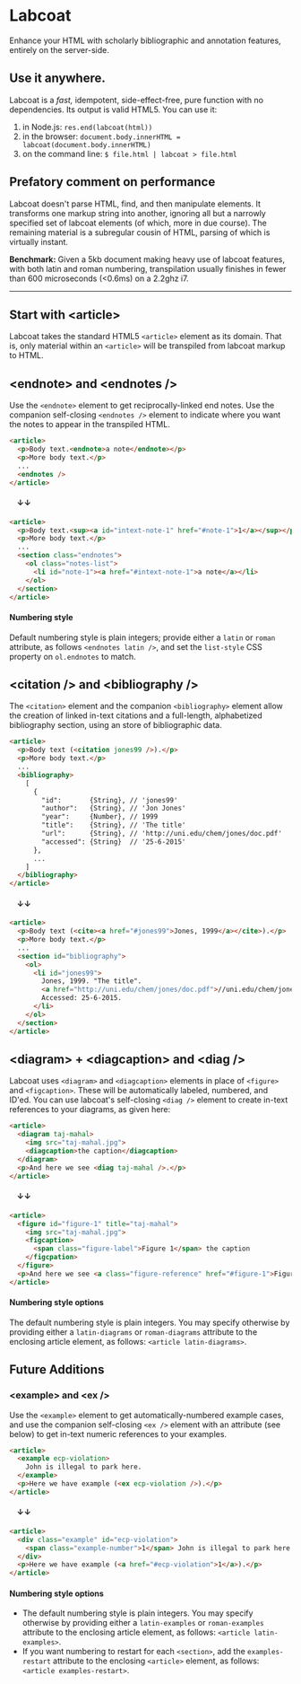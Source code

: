 # Labcoat
Enhance your HTML with scholarly bibliographic and annotation features, entirely on the server-side.

## Use it anywhere.
Labcoat is a *fast,* idempotent, side-effect-free, pure function with no dependencies. Its output is valid HTML5. You can use it:

1. in Node.js: `res.end(labcoat(html))`
1. in the browser: `document.body.innerHTML = labcoat(document.body.innerHTML)`
1. on the command line: `$ file.html | labcoat > file.html`

## Prefatory comment on performance
Labcoat doesn't parse HTML, find, and then manipulate elements. It transforms one markup string into another, ignoring all but a narrowly specified set of labcoat elements (of which, more in due course). The remaining material is a subregular cousin of HTML, parsing of which is virtually instant.

**Benchmark:** Given a 5kb document making heavy use of labcoat features, with both latin and roman numbering, transpilation usually finishes in fewer than 600 microseconds (<0.6ms) on a 2.2ghz i7.

<hr>

## Start with &lt;article>
Labcoat takes the standard HTML5 `<article>` element as its domain. That is, only material within an `<article>` will be transpiled from labcoat markup to HTML.

## &lt;endnote> and &lt;endnotes />
Use the `<endnote>` element to get reciprocally-linked end notes. Use the companion self-closing `<endnotes />` element to indicate where you want the notes to appear in the transpiled HTML.

```html
<article>
  <p>Body text.<endnote>a note</endnote></p>
  <p>More body text.</p>
  ...
  <endnotes />
</article>
```
#### &nbsp;&nbsp;&nbsp;&nbsp;&darr;&darr;

```html
<article>
  <p>Body text.<sup><a id="intext-note-1" href="#note-1">1</a></sup></p>
  <p>More body text.</p>
  ...
  <section class="endnotes">
    <ol class="notes-list">
      <li id="note-1"><a href="#intext-note-1">a note</a></li>
    </ol>
  </section>
</article>
```

#### Numbering style
Default numbering style is plain integers; provide either a `latin` or `roman` attribute, as follows `<endnotes latin />`, and set the `list-style` CSS property on `ol.endnotes` to match.

## &lt;citation /> and &lt;bibliography />
The `<citation>` element and the companion `<bibliography>` element allow the creation of linked in-text citations and a full-length, alphabetized bibliography section, using an store of bibliographic data.

```html
<article>
  <p>Body text (<citation jones99 />).</p>
  <p>More body text.</p>
  ...
  <bibliography>
    [
      {
        "id":       {String}, // 'jones99'
        "author":   {String}, // 'Jon Jones'
        "year":     {Number}, // 1999
        "title":    {String}, // 'The title'
        "url":      {String}, // 'http://uni.edu/chem/jones/doc.pdf'
        "accessed": {String}  // '25-6-2015'
      },
      ...
    ]
  </bibliography>
</article>
```

#### &nbsp;&nbsp;&nbsp;&nbsp;&darr;&darr;

```html
<article>
  <p>Body text (<cite><a href="#jones99">Jones, 1999</a></cite>).</p>
  <p>More body text.</p>
  ...
  <section id="bibliography">
    <ol>
      <li id="jones99">
        Jones, 1999. "The title". 
        <a href="http://uni.edu/chem/jones/doc.pdf">//uni.edu/chem/jones/doc.pdf</a>. 
        Accessed: 25-6-2015.
      </li>
    </ol>
  </section>
</article>
```

## &lt;diagram> + &lt;diagcaption> and &lt;diag />
Labcoat uses `<diagram>` and `<diagcaption>` elements in place of `<figure>` and `<figcaption>`. These will be automatically labeled, numbered, and ID'ed. You can use labcoat's self-closing `<diag />` element to create in-text references to your diagrams, as given here:

```html
<article>
  <diagram taj-mahal>
    <img src="taj-mahal.jpg">
    <diagcaption>the caption</diagcaption>
  </diagram>
  <p>And here we see <diag taj-mahal />.</p>
</article>
```

#### &nbsp;&nbsp;&nbsp;&nbsp;&darr;&darr;

```html
<article>
  <figure id="figure-1" title="taj-mahal">
    <img src="taj-mahal.jpg">
    <figcaption>
      <span class="figure-label">Figure 1</span> the caption
    </figcpation>
  </figure>
  <p>And here we see <a class="figure-reference" href="#figure-1">Figure 1<a>.</p>
</article>
```

#### Numbering style options
The default numbering style is plain integers. You may specify otherwise by providing either a `latin-diagrams` or `roman-diagrams` attribute to the enclosing article element, as follows: `<article latin-diagrams>`.

## Future Additions
### &lt;example> and &lt;ex />
Use the `<example>` element to get automatically-numbered example cases, and use the companion self-closing `<ex />` element with an attribute (see below) to get in-text numeric references to your examples.

```html
<article>
  <example ecp-violation>
    John is illegal to park here.
  </example>
  <p>Here we have example (<ex ecp-violation />).</p>
</article>
```

#### &nbsp;&nbsp;&nbsp;&nbsp;&darr;&darr;

```html
<article>
  <div class="example" id="ecp-violation">
    <span class="example-number">1</span> John is illegal to park here.
  </div>
  <p>Here we have example (<a href="#ecp-violation">1</a>).</p>
</article>
```
#### Numbering style options
* The default numbering style is plain integers. You may specify otherwise by providing either a `latin-examples` or `roman-examples` attribute to the enclosing article element, as follows: `<article latin-examples>`.
* If you want numbering to restart for each `<section>`, add the `examples-restart` attribute to the enclosing `<article>` element, as follows: `<article examples-restart>`.
